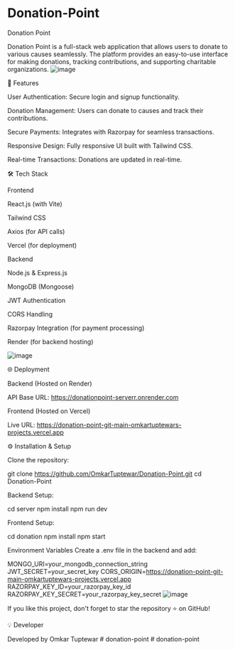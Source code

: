 # Donation-Point

Donation Point

Donation Point is a full-stack web application that allows users to donate to various causes seamlessly. The platform provides an easy-to-use interface for making donations, tracking contributions, and supporting charitable organizations.
![image](https://github.com/user-attachments/assets/26432869-ef50-4039-9eac-8878a48b885c)

🚀 Features

User Authentication: Secure login and signup functionality.

Donation Management: Users can donate to causes and track their contributions.

Secure Payments: Integrates with Razorpay for seamless transactions.

Responsive Design: Fully responsive UI built with Tailwind CSS.

Real-time Transactions: Donations are updated in real-time.

🛠️ Tech Stack

Frontend

React.js (with Vite)

Tailwind CSS

Axios (for API calls)

Vercel (for deployment)

Backend

Node.js & Express.js

MongoDB (Mongoose)

JWT Authentication

CORS Handling

Razorpay Integration (for payment processing)

Render (for backend hosting)


![image](https://github.com/user-attachments/assets/053c9070-53ed-4344-9ecd-d0bd75bcd0ac)

🌐 Deployment

Backend (Hosted on Render)

API Base URL: https://donationpoint-serverr.onrender.com

Frontend (Hosted on Vercel)

Live URL: https://donation-point-git-main-omkartuptewars-projects.vercel.app

⚙️ Installation & Setup

Clone the repository:

git clone https://github.com/OmkarTuptewar/Donation-Point.git
cd Donation-Point

Backend Setup:

cd server
npm install
npm run dev

Frontend Setup:

cd donation
npm install
npm start

Environment Variables
Create a .env file in the backend and add:

MONGO_URI=your_mongodb_connection_string
JWT_SECRET=your_secret_key
CORS_ORIGIN=https://donation-point-git-main-omkartuptewars-projects.vercel.app
RAZORPAY_KEY_ID=your_razorpay_key_id
RAZORPAY_KEY_SECRET=your_razorpay_key_secret
![image](https://github.com/user-attachments/assets/f8af18e7-7c4e-4955-8eb3-e2f33f104952)

If you like this project, don't forget to star the repository ⭐ on GitHub!

💡 Developer

Developed by Omkar Tuptewar
#   d o n a t i o n - p o i n t  
 #   d o n a t i o n - p o i n t  
 